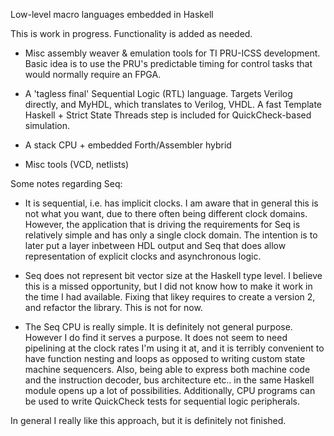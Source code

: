 Low-level macro languages embedded in Haskell

This is work in progress.  Functionality is added as needed.


- Misc assembly weaver & emulation tools for TI PRU-ICSS development.
  Basic idea is to use the PRU's predictable timing for control tasks
  that would normally require an FPGA.

- A 'tagless final' Sequential Logic (RTL) language.  Targets Verilog
  directly, and MyHDL, which translates to Verilog, VHDL.  A fast
  Template Haskell + Strict State Threads step is included for
  QuickCheck-based simulation.

- A stack CPU + embedded Forth/Assembler hybrid

- Misc tools  (VCD, netlists)



Some notes regarding Seq:

- It is sequential, i.e. has implicit clocks.  I am aware that in
  general this is not what you want, due to there often being
  different clock domains.  However, the application that is driving
  the requirements for Seq is relatively simple and has only a single
  clock domain.  The intention is to later put a layer inbetween HDL
  output and Seq that does allow representation of explicit clocks and
  asynchronous logic.

- Seq does not represent bit vector size at the Haskell type level.  I
  believe this is a missed opportunity, but I did not know how to make
  it work in the time I had available.  Fixing that likey requires to
  create a version 2, and refactor the library.  This is not for now.

- The Seq CPU is really simple.  It is definitely not general purpose.
  However I do find it serves a purpose.  It does not seem to need
  pipelining at the clock rates I'm using it at, and it is terribly
  convenient to have function nesting and loops as opposed to writing
  custom state machine sequencers.  Also, being able to express both
  machine code and the instruction decoder, bus architecture etc.. in
  the same Haskell module opens up a lot of possibilities.
  Additionally, CPU programs can be used to write QuickCheck tests for
  sequential logic peripherals.

In general I really like this approach, but it is definitely not
finished.





